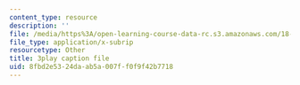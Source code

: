 ```yaml
---
content_type: resource
description: ''
file: /media/https%3A/open-learning-course-data-rc.s3.amazonaws.com/18-03sc-differential-equations-fall-2011/8fbd2e5324daab5a007ff0f9f42b7718_kRR9EVzr4lc.srt
file_type: application/x-subrip
resourcetype: Other
title: 3play caption file
uid: 8fbd2e53-24da-ab5a-007f-f0f9f42b7718
---
```

